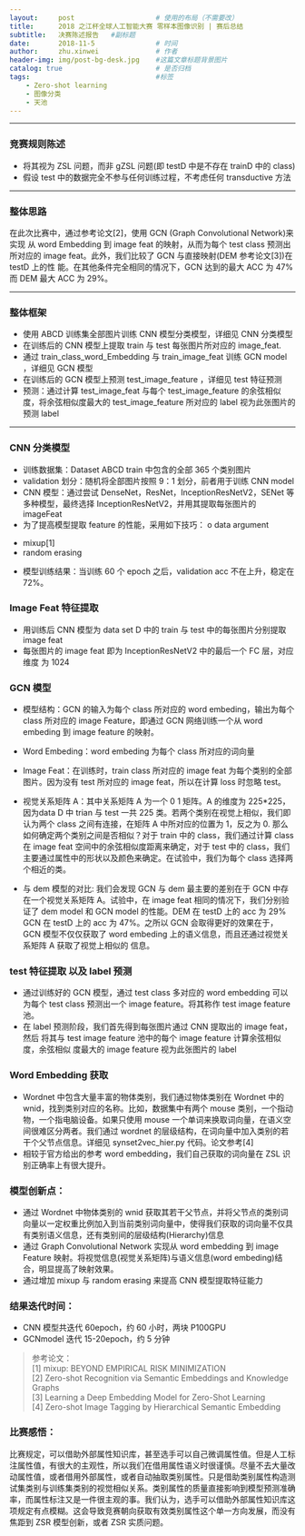 ```yaml
---
layout:     post   				    # 使用的布局（不需要改）
title:     	2018 之江杯全球人工智能大赛 零样本图像识别 | 赛后总结
subtitle:   决赛陈述报告   #副标题
date:       2018-11-5 				# 时间
author:     zhu.xinwei 		    	# 作者
header-img: img/post-bg-desk.jpg 	#这篇文章标题背景图片
catalog: true 						# 是否归档
tags:								#标签
    - Zero-shot learning
    - 图像分类
    - 天池
---
```


___
### 竞赛规则陈述
- 将其视为 ZSL 问题，而非 gZSL 问题(即 testD 中是不存在 trainD 中的 class)
- 假设 test 中的数据完全不参与任何训练过程，不考虑任何 transductive 方法

___
### 整体思路
在此次比赛中，通过参考论文[2]，使用 GCN (Graph Convolutional Network)来实现
从 word Embedding 到 image feat 的映射，从而为每个 test class 预测出所对应的
image feat。此外，我们比较了 GCN 与直接映射(DEM 参考论文[3])在 testD 上的性
能。在其他条件完全相同的情况下，GCN 达到的最大 ACC 为 47% 而 DEM 最大 ACC 为
29%。

___
### 整体框架
- 使用 ABCD 训练集全部图片训练 CNN 模型分类模型，详细见 CNN 分类模型
- 在训练后的 CNN 模型上提取 train 与 test 每张图片所对应的 image_feat.
- 通过 train_class_word_Embedding 与 train_image_feat 训练 GCN model ，详细见 GCN 模型
- 在训练后的 GCN 模型上预测 test_image_feature ，详细见 test 特征预测
- 预测：通过计算 test_image_feat 与每个 test_image_feature 的余弦相似度，将余弦相似度最大的 test_image_feature 所对应的 label 视为此张图片的预测 label

___
### CNN 分类模型
- 训练数据集：Dataset ABCD train 中包含的全部 365 个类别图片
- validation 划分：随机将全部图片按照 9：1 划分，前者用于训练 CNN model
- CNN 模型：通过尝试 DenseNet，ResNet，InceptionResNetV2，SENet 等多种模型，最终选择 InceptionResNetV2，并用其提取每张图片的 imageFeat
- 为了提高模型提取 feature 的性能，采用如下技巧： o data argument
* mixup[1]
* random erasing
- 模型训练结果：当训练 60 个 epoch 之后，validation acc 不在上升，稳定在
72%。

### Image Feat 特征提取
- 用训练后 CNN 模型为 data set D 中的 train 与 test 中的每张图片分别提取 image feat
- 每张图片的 image feat 即为 InceptionResNetV2 中的最后一个 FC 层，对应维度
为 1024


### GCN 模型
- 模型结构：GCN 的输入为每个 class 所对应的 word embeding，输出为每个 class 所对应的 image Feature，即通过 GCN 网络训练一个从 word embeding 到 image feature 的映射。


- Word Embeding：word embeding 为每个 class 所对应的词向量
- Image Feat：在训练时，train class 所对应的 image feat 为每个类别的全部图片。因为没有 test 所对应的 image feat，所以在计算 loss 时忽略 test。
- 视觉关系矩阵 A：其中关系矩阵 A 为一个 0 1 矩阵。A 的维度为 225*225， 因为data D 中 trian 与 test 一共 225 类。若两个类别在视觉上相似，我们即认为两个 class 之间有连接，在矩阵 A 中所对应的位置为 1，反之为 0. 那么如何确定两个类别之间是否相似？对于 train 中的 class，我们通过计算 class 在 image feat 空间中的余弦相似度距离来确定，对于 test 中的 class，我们主要通过属性中的形状以及颜色来确定。在试验中，我们为每个 class 选择两个相近的类。
- 与 dem 模型的对比: 我们会发现 GCN 与 dem 最主要的差别在于 GCN 中存在一个视觉关系矩阵 A。试验中，在 image feat 相同的情况下，我们分别验证了 dem model 和 GCN model 的性能。DEM 在 testD 上的 acc 为 29% GCN 在 testD 上的 acc 为 47%。之所以 GCN 会取得更好的效果在于，GCN 模型不仅仅获取了 word embeding 上的语义信息，而且还通过视觉关系矩阵 A 获取了视觉上相似的
信息。 

### test 特征提取 以及 label 预测
- 通过训练好的 GCN 模型，通过 test class 多对应的 word embedding 可以为每个
test class 预测出一个 image feature。将其称作 test image feature 池。
- 在 label 预测阶段，我们首先得到每张图片通过 CNN 提取出的 image feat，然后
将其与 test image feature 池中的每个 image feature 计算余弦相似度，余弦相似
度最大的 image feature 视为此张图片的 label

### Word Embedding 获取
- Wordnet 中包含大量丰富的物体类别，我们通过物体类别在 Wordnet 中的 wnid，找到类别对应的名称。比如，数据集中有两个 mouse 类别，一个指动物，一个指电脑设备。如果只使用 mouse 一个单词来换取词向量，在语义空间很难区分两者。我们通过 wordnet 的层级结构，在词向量中加入类别的若干个父节点信息。详细见 synset2vec_hier.py 代码。论文参考[4]
- 相较于官方给出的参考 word embedding，我们自己获取的词向量在 ZSL 识别正确率上有很大提升。


### 模型创新点：
- 通过 Wordnet 中物体类别的 wnid 获取其若干父节点，并将父节点的类别词向量以一定权重比例加入到当前类别词向量中，使得我们获取的词向量不仅具有类别语义信息，还有类别间的层级结构(Hierarchy)信息
- 通过 Graph Convolutional Network 实现从 word embedding 到 image Feature 映射。将视觉信息(视觉关系矩阵)与语义信息(word embeding)结合，明显提高了映射效果。
- 通过增加 mixup 与 random erasing 来提高 CNN 模型提取特征能力

### 结果迭代时间：
- CNN 模型共迭代 60epoch，约 60 小时，两块 P100GPU
- GCNmodel 迭代 15-20epoch，约 5 分钟

> 参考论文：  
> [1] mixup: BEYOND EMPIRICAL RISK MINIMIZATION  
> [2] Zero-shot Recognition via Semantic Embeddings and Knowledge Graphs  
> [3] Learning a Deep Embedding Model for Zero-Shot Learning  
> [4] Zero-shot Image Tagging by Hierarchical Semantic Embedding  

### 比赛感悟：
比赛规定，可以借助外部属性知识库，甚至选手可以自己微调属性值。但是人工标注属性值，有很大的主观性，所以我们在借用属性语义时很谨慎。尽量不去大量改动属性值，或者借用外部属性，或者自动抽取类别属性。只是借助类别属性构造测试集类别与训练集类别的视觉相似关系。类别属性的质量直接影响到模型预测准确率，而属性标注又是一件很主观的事。我们认为，选手可以借助外部属性知识库这项规定有点模糊。这会导致竞赛朝向获取有效类别属性这个单一方向发展，而没有焦距到 ZSR 模型创新，或者 ZSR 实质问题。